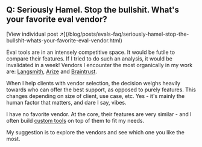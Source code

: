 ## Q: Seriously Hamel.  Stop the bullshit.  What's your favorite eval vendor?
<div class="faq-individual-link">[View individual post ↗](/blog/posts/evals-faq/seriously-hamel-stop-the-bullshit-whats-your-favorite-eval-vendor.html)</div>

Eval tools are in an intensely competitive space.  It would be futile to compare their features.  If I tried to do such an analysis, it would be invalidated in a week!  Vendors I encounter the most organically in my work are: [Langsmith](https://www.langchain.com/langsmith), [Arize](https://arize.com/) and [Braintrust](https://www.braintrust.dev/).

When I help clients with vendor selection, the decision weighs heavily towards who can offer the best support, as opposed to purely features.  This changes depending on size of client, use case, etc. Yes - it's mainly the human factor that matters, and dare I say, vibes.

I have no favorite vendor.  At the core, their features are very similar - and I often build [custom tools](https://hamel.dev/blog/posts/evals/#q-should-i-build-a-custom-annotation-tool-or-use-something-off-the-shelf) on top of them to fit my needs. 

My suggestion is to explore the vendors and see which one you like the most.